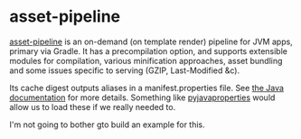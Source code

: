 # asset-pipeline

[asset-pipeline](https://github.com/bertramdev/asset-pipeline) is an on-demand (on template render) pipeline for JVM apps, primary via Gradle. It has a precompilation option, and supports extensible modules for compilation, various minification approaches, asset bundling and some issues specific to serving (GZIP, Last-Modified &c).

Its cache digest outputs aliases in a manifest.properties file. See [the Java documentation](http://docs.oracle.com/javase/7/docs/api/java/util/Properties.html) for more details. Something like [pyjavaproperties](https://pypi.python.org/pypi/pyjavaproperties) would allow us to load these if we really needed to.

I'm not going to bother gto build an example for this.
